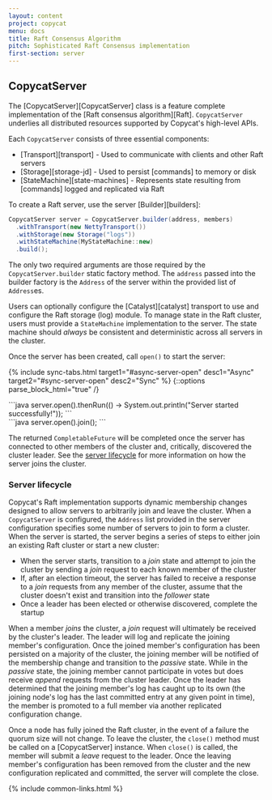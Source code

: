 ```yaml
---
layout: content
project: copycat
menu: docs
title: Raft Consensus Algorithm
pitch: Sophisticated Raft Consensus implementation
first-section: server
---
```


## CopycatServer

The [CopycatServer][CopycatServer] class is a feature complete implementation of the [Raft consensus algorithm][Raft]. `CopycatServer` underlies all distributed resources supported by Copycat's high-level APIs.

Each `CopycatServer` consists of three essential components:

* [Transport][transport] - Used to communicate with clients and other Raft servers
* [Storage][storage-jd] - Used to persist [commands] to memory or disk
* [StateMachine][state-machines] - Represents state resulting from [commands] logged and replicated via Raft

To create a Raft server, use the server [Builder][builders]:

```java
CopycatServer server = CopycatServer.builder(address, members)
  .withTransport(new NettyTransport())
  .withStorage(new Storage("logs"))
  .withStateMachine(MyStateMachine::new)
  .build();
```

The only two required arguments are those required by the `CopycatServer.builder` static factory method. The `address` passed into the builder factory is the `Address` of the server within the provided list of `Address`es.

Users can optionally configure the [Catalyst][catalyst] transport to use and configure the Raft storage (log) module. To manage state in the Raft cluster, users must provide a `StateMachine` implementation to the server. The state machine should *always* be consistent and deterministic across all servers in the cluster.

Once the server has been created, call `open()` to start the server:

{% include sync-tabs.html target1="#async-server-open" desc1="Async" target2="#sync-server-open" desc2="Sync" %}
{::options parse_block_html="true" /}
<div class="tab-content">
<div class="tab-pane active" id="async-server-open">
```java
server.open().thenRun(() -> System.out.println("Server started successfully!"));
```
</div>

<div class="tab-pane" id="sync-server-open">
```java
server.open().join();
```
</div>
</div>

The returned `CompletableFuture` will be completed once the server has connected to other members of the cluster and, critically, discovered the cluster leader. See the [server lifecycle](#server-lifecycle) for more information on how the server joins the cluster.

### Server lifecycle

Copycat's Raft implementation supports dynamic membership changes designed to allow servers to arbitrarily join and leave the cluster. When a `CopycatServer` is configured, the `Address` list provided in the server configuration specifies some number of servers to join to form a cluster. When the server is started, the server begins a series of steps to either join an existing Raft cluster or start a new cluster:

* When the server starts, transition to a *join* state and attempt to join the cluster by sending a *join* request to each known member of the cluster
* If, after an election timeout, the server has failed to receive a response to a *join* requests from any member of the cluster, assume that the cluster doesn't exist and transition into the *follower* state
* Once a leader has been elected or otherwise discovered, complete the startup

When a member *joins* the cluster, a *join* request will ultimately be received by the cluster's leader. The leader will log and replicate the joining member's configuration. Once the joined member's configuration has been persisted on a majority of the cluster, the joining member will be notified of the membership change and transition to the *passive* state. While in the *passive* state, the joining member cannot participate in votes but does receive *append* requests from the cluster leader. Once the leader has determined that the joining member's log has caught up to its own (the joining node's log has the last committed entry at any given point in time), the member is promoted to a full member via another replicated configuration change.

Once a node has fully joined the Raft cluster, in the event of a failure the quorum size will not change. To leave the cluster, the `close()` method must be called on a [CopycatServer] instance. When `close()` is called, the member will submit a *leave* request to the leader. Once the leaving member's configuration has been removed from the cluster and the new configuration replicated and committed, the server will complete the close.

{% include common-links.html %}